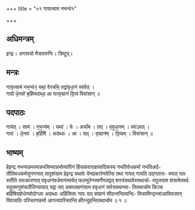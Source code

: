 +++
title = "०१ गायत्साम नभन्यं१"

+++
## अधिमन्त्रम्
इन्द्रः। अगस्त्यो मैत्रावरुणिः। त्रिष्टुप्।

## मन्त्रः
गाय॒त्साम॑ नभ॒न्यं१॒॑ यथा॒ वेरर्चा॑म॒ तद्वा॑वृधा॒नं स्व॑र्वत् ।  
गावो॑ धे॒नवो॑ ब॒र्हिष्यद॑ब्धा॒ आ यत्स॒द्मानं॑ दि॒व्यं विवा॑सान् ॥

## पदपाठः
गाय॑त् । साम॑ । न॒भ॒न्य॑म् । यथा॑ । वेः । अर्चा॑म । तत् । व॒वृ॒धा॒नम् । स्वः॑ऽवत् ।  
गावः॑ । धे॒नवः॑ । ब॒र्हिषि॑ । अद॑ब्धाः । आ । यत् । स॒द्मान॑म् । दि॒व्यम् । विवा॑सान् ॥

## भाष्यम्
हेइन्द्र नभन्यन्नभस्यन्नभसिभवन्नभोव्यापिनं हिंसकंवाराक्षसादिकस्य नभतिर्वधकर्मा नभतिअर्द- तीतिवधकर्मसुगणनात् तादृशंसाम हेइन्द्र यथावेः येनप्रकारेणवेत्सि तथा गायत् गायति उद्गतात्त- स्मात् यतः स्तौति ततःकारणात् ववृधानंवर्धमानंस्वर्वत् फलभूतेनस्वर्गेणतद्वत् शस्त्रंयथावेस्तथार्चा- मपूजयाम शंसामेत्यर्थः स्तुतमनुशंसतीतिन्यायात् यद्वा तत् उक्तलक्षणंसाम ववृधानं सर्वत्रयथाभव- तितथार्चाम किञ्च बर्हिषियज्ञेधेनवोदोग्ध्र्यः अदब्धाः अहिंसिताः गावः यत् सद्मानं सीदन्तन्दिव्यन्दि- विभवमिन्द्रन्त्वांआविवासान् विवासतिः परिचरणकर्मा आगत्यपरिचरन्ति क्षीरन्दुहन्तितथार्चाम ॥ १ ॥
